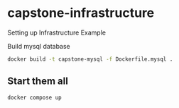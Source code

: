 # capstone-infrastructure
Setting up Infrastructure Example

Build mysql database
``` bash
docker build -t capstone-mysql -f Dockerfile.mysql .
```

## Start them all
``` bash
docker compose up
```